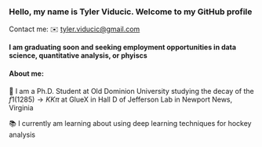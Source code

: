 ### Hello, my name is Tyler Viducic. Welcome to my GitHub profile
Contact me:
✉️ tyler.viducic@gmail.com

**I am graduating soon and seeking employment opportunities in data science, quantitative analysis, or phyiscs**

#### About me:
🔭 I am a Ph.D. Student at Old Dominion University studying the decay of the $f1(1285) \rightarrow KK\pi$ at GlueX in Hall D of Jefferson Lab in Newport News, Virginia

📚 I currently am learning about using deep learning techniques for hockey analysis

<!---
⚡️ Languages and Tools:
-->
